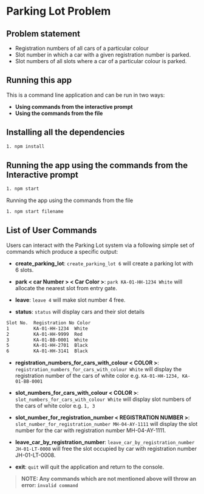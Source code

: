 # Parking Lot Problem

## Problem statement

- Registration numbers of all cars of a particular colour
- Slot number in which a car with a given registration number is parked.
- Slot numbers of all slots where a car of a particular colour is parked.

## Running this app

This is a command line application and can be run in two ways:

- **Using commands from the interactive prompt**
- **Using the commands from the file**

## Installing all the dependencies

```bash
1. npm install
```

## Running the app using the commands from the Interactive prompt

```bash
1. npm start
```

Running the app using the commands from the file

```bash
1. npm start filename
```

## List of User Commands

Users can interact with the Parking Lot system via a following simple set of commands which produce a specific output:

- **create_parking_lot**: `create_parking_lot 6` will create a parking lot with 6 slots.

- **park < car Number > < Car Color >**: `park KA-01-HH-1234 White` will allocate the nearest slot from entry gate.

- **leave**: `leave 4` will make slot number 4 free.

- **status**: `status` will display cars and their slot details

```bash
Slot No.  Registration No Color
1         KA-01-HH-1234  White
2         KA-01-HH-9999  Red
3         KA-01-BB-0001  White
5         KA-01-HH-2701  Black
6         KA-01-HH-3141  Black
```

- **registration_numbers_for_cars_with_colour < COLOR >**: `registration_numbers_for_cars_with_colour White` will display the registration number of the cars of white color e.g. `KA-01-HH-1234, KA-01-BB-0001`

- **slot_numbers_for_cars_with_colour < COLOR >**: `slot_numbers_for_cars_with_colour White` will display slot numbers of the cars of white color e.g. `1, 3`

- **slot_number_for_registration_number < REGISTRATION NUMBER >**: `slot_number_for_registration_number MH-04-AY-1111` will display the slot number for the car with registration number MH-04-AY-1111.

- **leave_car_by_registration_number**: `leave_car_by_registration_number JH-01-LT-0008` will free the slot occupied by car with registration number JH-01-LT-0008.

- **exit**: `quit` will quit the application and return to the console.

> **NOTE: Any commands which are not mentioned above will throw an error: `invalid command`**
